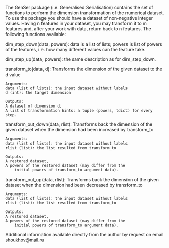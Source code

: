 The GenSer package (i.e. Generalised Serialisation) contains the set of functions to perform the dimension transformation of the numerical dataset. To use the package you should have a dataset of non-negative integer values. Having n features in your dataset, you may transform it to m features and, after your work with data, return back to n features. The following functions available:

dim_step_down(data, powers): 
    data is a list of lists; 
    powers is list of powers of the features, i.e. how many different values can the feature take.

dim_step_up(data, powers): 
    the same description as for dim_step_down.

transform_to(data, d): 
    Transforms the dimension of the given dataset to the d value
    
    Arguments:
    data (list of lists): the input dataset without labels
    d (int): the target dimension
    
    Outputs:
    A dataset of dimension d, 
    A list of transformation hints: a tuple (powers, tdict) for every step.

transform_out_down(data, rlist): 
    Transforms back the dimension of the given dataset 
    when the dimension had been increased by transform_to 
    
    Arguments:
    data (list of lists): the input dataset without labels
    rlist (list): the list resulted from transform_to
    
    Outputs:
    A restored dataset, 
    A powers of the restored dataset (may differ from the 
        initial powers of transform_to argument data).

transform_out_up(data, rlist): 
    Transforms back the dimension of the given dataset 
    when the dimension had been decreased by transform_to 
    
    Arguments:
    data (list of lists): the input dataset without labels
    rlist (list): the list resulted from transform_to
    
    Outputs:
    A restored dataset, 
    A powers of the restored dataset (may differ from the 
        initial powers of transform_to argument data). 


Additional information available directly from the author by request on email shoukhov@mail.ru
